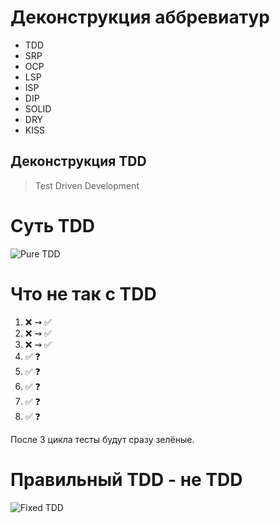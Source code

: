 # Деконструкция аббревиатур

- TDD
- SRP
- OCP
- LSP
- ISP
- DIP
- SOLID
- DRY
- KISS

## Деконструкция TDD

> Test Driven Development

# Суть TDD

![Pure TDD](https://habrastorage.org/webt/nx/wy/ye/nxwyyetapmska5zuvikeaiw7yww.png)

# Что не так с TDD

1. ❌ ⇝ ✅
2. ❌ ⇝ ✅
3. ❌ ⇝ ✅
4. ✅ ❓
5. ✅ ❓
6. ✅ ❓
7. ✅ ❓
8. ✅ ❓

После 3 цикла тесты будут сразу зелёные.

# Правильный TDD - не TDD

![Fixed TDD](https://habrastorage.org/webt/j_/vt/33/j_vt33_3ez3jonfpekqyoddttgc.png)

